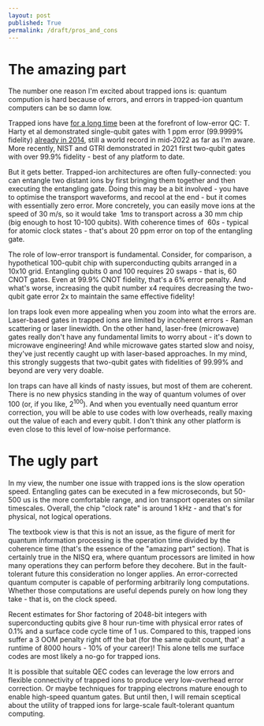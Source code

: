 ```yaml
---
layout: post
published: True
permalink: /draft/pros_and_cons
---
```



# The amazing part

The number one reason I'm excited about trapped ions is: quantum compution is hard because of errors, and errors in trapped-ion quantum computers can be so damn low.

Trapped ions have [for a long time](https://github.com/m-malinowski/quantum-benchmarks/blob/main/entanglement_fidelities/summary.md) been at the forefront of low-error QC: T. Harty et al demonstrated single-qubit gates with 1 ppm error (99.9999% fidelity) [already in 2014](https://arxiv.org/abs/1403.1524), still a world record in mid-2022 as far as I'm aware. More recently, NIST and GTRI demonstrated in 2021 first two-qubit gates with over 99.9% fidelity - best of any platform to date.

But it gets better. Trapped-ion architectures are often fully-connected: you can entangle two distant ions by first bringing them together and then executing the entangling gate. Doing this may be a bit involved - you have to optimise the transport waveforms, and recool at the end - but it comes with essentially zero error. More concretely, you can easily move ions at the speed of 30 m/s, so it would take $~1 ms$ to transport across a 30 mm chip (big enough to host 10-100 qubits). With coherence times of $~60 s$ - typical for atomic clock states - that's about 20 ppm error on top of the entangling gate. 

The role of low-error transport is fundamental. Consider, for comparison, a hypothetical 100-qubit chip with superconducting qubits arranged in a 10x10 grid. Entangling qubits 0 and 100 requires 20 swaps - that is, 60 CNOT gates. Even at 99.9% CNOT fidelity, that's a 6% error penalty. And what's worse, increasing the qubit number x4 requires decreasing the two-qubit gate error 2x to maintain the same effective fidelity!

Ion traps look even more appealing when you zoom into what the errors are. Laser-based gates in trapped ions are limited by incoherent errors - Raman scattering or laser linewidth. On the other hand, laser-free (microwave) gates really don't have any fundamental limits to worry about - it's down to microwave engineering! And while microwave gates started slow and noisy, they've just recently caught up with laser-based approaches. In my mind, this strongly suggests that two-qubit gates with fidelities of 99.99% and beyond are very very doable.

Ion traps can have all kinds of nasty issues, but most of them are coherent. There is no new physics standing in the way of quantum volumes of over $100$ (or, if you like, $2^100$). And when you eventually need quantum error correction, you will be able to use codes with low overheads, really maxing out the value of each and every qubit. I don't think any other platform is even close to this level of low-noise performance.

# The ugly part

In my view, the number one issue with trapped ions is the slow operation speed. Entangling gates can be executed in a few microseconds, but 50-500 us is the more comfortable range, and ion transport operates on similar timescales. Overall, the chip "clock rate" is around 1 kHz - and that's for physical, not logical operations. 

The textbook view is that this is not an issue, as the figure of merit for quantum information processing is the operation time divided by the coherence time (that's the essence of the "amazing part" section). That is certainly true in the NISQ era, where quantum processors are limited in how many operations they can perform before they decohere. But in the fault-tolerant future this consideration no longer applies. An error-corrected quantum computer is capable of performing arbitrarily long computations. Whether those computations are useful depends purely on how long they take - that is, on the clock speed.

Recent estimates for Shor factoring of 2048-bit integers with superconducting qubits give 8 hour run-time with physical error rates of 0.1% and a surface code cycle time of 1 us. Compared to this, trapped ions suffer a 3 OOM penalty right off the bat (for the same qubit count, that' a runtime of 8000 hours - 10% of your career)! This alone tells me surface codes are most likely a no-go for trapped ions.

It is possible that suitable QEC codes can leverage the low errors and flexible connectivity of trapped ions to produce very low-overhead error correction. Or maybe techniques for trapping electrons mature enough to enable high-speed quantum gates. But until then, I will remain sceptical about the utility of trapped ions for large-scale fault-tolerant quantum computing.
